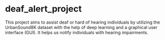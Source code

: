 # deaf_alert_project
This project aims to assist deaf or hard of hearing individuals by utilizing the UrbanSound8K dataset with the help of deep learning and a graphical user interface (GUI). It helps us notify individuals with hearing impairments.
